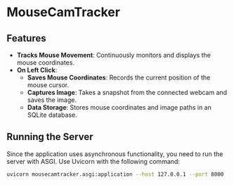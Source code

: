 # MouseCamTracker

## Features

- **Tracks Mouse Movement**: Continuously monitors and displays the mouse coordinates.
- **On Left Click**:
  - **Saves Mouse Coordinates**: Records the current position of the mouse cursor.
  - **Captures Image**: Takes a snapshot from the connected webcam and saves the image.
  - **Data Storage**: Stores mouse coordinates and image paths in an SQLite database.

## Running the Server

Since the application uses asynchronous functionality, you need to run the server with ASGI. Use Uvicorn with the following command:

```bash
uvicorn mousecamtracker.asgi:application --host 127.0.0.1 --port 8000
